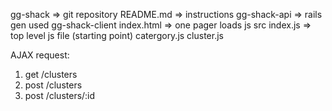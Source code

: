 gg-shack => git repository 
    README.md => instructions
    gg-shack-api => rails gen used
    gg-shack-client
        index.html => one pager loads js
        src
            index.js => top level js file (starting point)
            catergory.js
            cluster.js


AJAX request:
1. get /clusters
2. post /clusters
3. post /clusters/:id